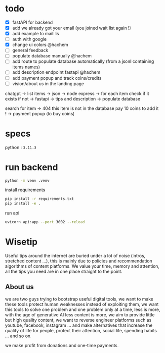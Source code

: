 # todo

- [x] fastAPI for backend
- [x] add we already got your email (you joined wait list again !)
- [x] add example to mail lis
- [ ] auth with google
- [x] change ui colors @hachem
- [ ] general feedback
- [ ] populate database manually @hachem
- [ ] add route to populate database automatically (from a jsonl containing items names)
- [ ] add description endpoint fastapi @hachem
- [ ] add payment popup and track coins/credits
- [ ] vision/about us in the landing page

chatgpt -> list items -> json -> node express -> for each item check if it exists if not -> fastapi -> tips and description -> populate database

search for item -> 404 this item is not in the database pay 10 coins to add it ! -> payment popup (to buy coins)

# specs

python : `3.11.3`

# run backend

```bash
python -m venv .venv
```

install requirements

```bash
pip install -r requirements.txt
pip install -e .
```

run api

```bash
uvicorn api:app --port 3002 --reload
```

# Wisetip

Useful tips around the internet are buried under a lot of noise (intros, stretched content ...), this is mainly due to policies and recommendation algorithms of content platforms.
We value your time, memory and attention, all the tips you need are in one place straight to the point.

## About us

we are two guys trying to bootstrap useful digital tools,
we want to make these tools protect human weaknesses instead of exploiting them,
we want this tools to solve one problem and one problem only at a time,
less is more, with the age of generative AI less content is more, we aim to provide little but high quality content,
we want to reverse engineer platforms such as youtube, facebook, instagram ... and make alternatives that increase the quality of life for people, protect their attention, social life, spending habits ... and so on.

we make profit from donations and one-time payments.
